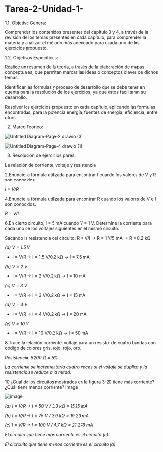 # Tarea-2-Unidad-1-

1.1. Objetivo Genera:

Comprender los contenidos presentes del capítulo 3 y 4, a través de la revisión de los temas presentes en cada capítulo, para comprender la materia y analizar el método más adecuado para cuada uno de los ejercicios propuesto.

1.2. Objetivos Especificos:

Realice un resumen de la teoría, a través de la elaboración de mapas conceptuales, que permitan marcar las ideas o conceptos claves de dichos temas.

Identificar las formulas y proceso de desarrollo que se debe tener en cuenta para la resolución de los ejercicios, ya que estos facilitaran su desarrollo.

Resolver los ejercicios propuesto en cada capítulo, aplicando las formulas encontradas, para la potencia energía, fuentes de energía, eficiencia, entre otros.

2. Marco Teorico:

![Untitled Diagram-Page-2 drawio (3)](https://user-images.githubusercontent.com/105687375/170433787-e25207e4-fe6e-4cac-b89f-7dcae62e6d8f.png)

![Untitled Diagram-Page-4 drawio (1)](https://user-images.githubusercontent.com/105687375/170433820-7005e337-b393-46f1-98bb-f5c6a0fc12b8.png)


3. Resolucion de ejercicios pares:

La relación de corriente, voltaje y resistencia

2.Enuncie la fórmula utilizada para encontrar I cuando los valores de V y R son conocidos. 

*I = V/R*

4.Enuncie la fórmula utilizada para encontrar R cuando los valores de V e I son conocidos.

*R = V/I*

6.En cierto circuito, I = 5 mA cuando V = 1 V. Determine la corriente para cada uno de los voltajes siguientes en el mismo circuito.

Sacando la resistencia del circuito: R = V/I     →    R = 1 V/5 mA   →    R = 0.2 kΩ 

*(a) V = 1.5 V*   

* I = V/R   →      I = 1.5 V/0.2 kΩ      →   I = 7.5 mA

*(b) V = 2 V*    

* I = V/R   →      I = 2 V/0.2 kΩ        →   I = 10 mA

*(c) V = 3 V*    

* I = V/R   →      I = 3 V/0.2 kΩ        →   I = 15 mA

*(d) V = 4 V*     

* I = V/R   →      I = 4 V/0.2 kΩ        →   I = 20 mA

*(e) V = 10 V*   

* I = V/R   →      I = 10 V/0.2 kΩ       →   I = 50 mA

8.Trace la relación corriente-voltaje para un resistor de cuatro bandas con código de colores gris, rojo, rojo, oro.

*Resistencia: 8200 Ω ± 5%*

*La corriente se incrementaría cuatro veces si el voltaje se duplica y la resistencia se reduce a la mitad.*

10.¿Cuál de los circuitos mostrados en la figura 3-20 tiene más corriente? ¿Cuál tiene menos corriente?
image

![image](https://user-images.githubusercontent.com/105617383/170329429-c89b86c4-f093-443b-bef0-51e61e676082.png)

*(a) I = V/R     →     I = 50 V / 3.3 kΩ = 15.15 mA*

*(b) I = V/R     →     I = 75 V / 3.9 kΩ = 19.23 mA*

*(c) I = V/R     →     I = 100 V / 4.7 kΩ = 21.278 mA*

*El circuito que tiene más corriente es el circuito (c).*

*El cicrcuito que tiene menos corriente es el circuito (a).*




